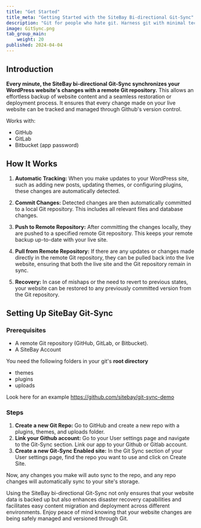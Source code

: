```yaml
---
title: "Get Started"
title_meta: "Getting Started with the SiteBay Bi-directional Git-Sync"
description: "Git for people who hate git. Harness git with minimal tech knowlege. Simple."
image: GitSync.png
tab_group_main:
    weight: 20
published: 2024-04-04
---
```


## Introduction

**Every minute, the SiteBay bi-directional Git-Sync synchronizes your WordPress website's changes with a remote Git repository.** This allows an effortless backup of website content and a seamless restoration or deployment process. It ensures that every change made on your live website can be tracked and managed through Github's version control.


Works with:
- GitHub
- GitLab
- Bitbucket (app password)

## How It Works

1. **Automatic Tracking:** When you make updates to your WordPress site, such as adding new posts, updating themes, or configuring plugins, these changes are automatically detected.

2. **Commit Changes:** Detected changes are then automatically committed to a local Git repository. This includes all relevant files and database changes.

3. **Push to Remote Repository:** After committing the changes locally, they are pushed to a specified remote Git repository. This keeps your remote backup up-to-date with your live site.

4. **Pull from Remote Repository:** If there are any updates or changes made directly in the remote Git repository, they can be pulled back into the live website, ensuring that both the live site and the Git repository remain in sync.

5. **Recovery:** In case of mishaps or the need to revert to previous states, your website can be restored to any previously committed version from the Git repository.

## Setting Up SiteBay Git-Sync

### Prerequisites
- A remote Git repository (GitHub, GitLab, or Bitbucket).
- A SiteBay Account

You need the following folders in your git's **root directory** 
- themes
- plugins
- uploads

Look here for an example https://github.com/sitebay/git-sync-demo

### Steps

1. **Create a new Git Repo:** Go to GitHub and create a new repo with a plugins, themes, and uploads folder.
1. **Link your Github account:** Go to your User settings page and navigate to the Git-Sync section. Link our app to your Github or Gitlab account.
1. **Create a new Git-Sync Enabled site:** In the Git Sync section of your User settings page, find the repo you want to use and click on Create Site.

Now, any changes you make will auto sync to the repo, and any repo changes will automatically sync to your site's storage.

Using the SiteBay bi-directional Git-Sync not only ensures that your website data is backed up but also enhances disaster recovery capabilities and facilitates easy content migration and deployment across different environments. Enjoy peace of mind knowing that your website changes are being safely managed and versioned through Git.